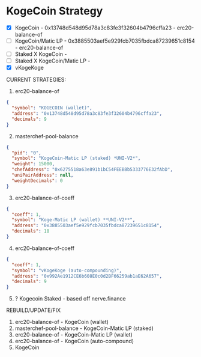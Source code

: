 # KogeCoin Strategy

- [x] KogeCoin - 0x13748d548d95d78a3c83fe3f32604b4796cffa23 - erc20-balance-of
- [ ] KogeCoin/Matic LP - 0x3885503aef5e929fcb7035fbdca87239651c8154 - erc20-balance-of
- [ ] Staked X KogeCoin -
- [ ] Staked X KogeCoin/Matic LP -
- [x] vKogeKoge

CURRENT STRATEGIES:

1. erc20-balance-of

```json
{
  "symbol": "KOGECOIN (wallet)",
  "address": "0x13748d548d95d78a3c83fe3f32604b4796cffa23",
  "decimals": 9
}
```

2. masterchef-pool-balance

```json
{
  "pid": "0",
  "symbol": "KogeCoin-Matic LP (staked) *UNI-V2*",
  "weight": 15000,
  "chefAddress": "0x6275518a63e891b1bC54FEEBBb5333776E32fAbD",
  "uniPairAddress": null,
  "weightDecimals": 0
}
```

3. erc20-balance-of-coeff

```json
{
  "coeff": 1,
  "symbol": "Koge-Matic LP (wallet) **UNI-V2**",
  "address": "0x3885503aef5e929fcb7035fbdca87239651c8154",
  "decimals": 18
}
```

4. erc20-balance-of-coeff

```json
{
  "coeff": 1,
  "symbol": "vKogeKoge (auto-compounding)",
  "address": "0x992Ae1912CE6b608E0c0d2BF66259ab1aE62A657",
  "decimals": 9
}
```

5. ? Kogecoin Staked - based off nerve.finance

REBUILD/UPDATE/FIX

1. erc20-balance-of - KogeCoin (wallet)
2. masterchef-pool-balance - KogeCoin-Matic LP (staked)
3. erc20-balance-of - KogeCoin-Matic LP (wallet)
4. erc20-balance-of - KogeCoin (auto-compound)
5. KogeCoin
